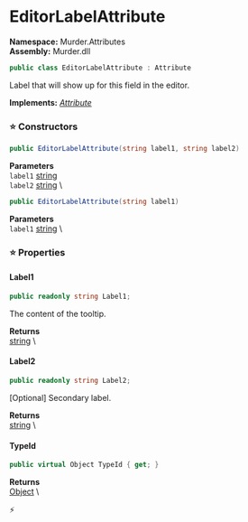 # EditorLabelAttribute

**Namespace:** Murder.Attributes \
**Assembly:** Murder.dll

```csharp
public class EditorLabelAttribute : Attribute
```

Label that will show up for this field in the editor.

**Implements:** _[Attribute](https://learn.microsoft.com/en-us/dotnet/api/System.Attribute?view=net-7.0)_

### ⭐ Constructors
```csharp
public EditorLabelAttribute(string label1, string label2)
```

**Parameters** \
`label1` [string](https://learn.microsoft.com/en-us/dotnet/api/System.String?view=net-7.0) \
`label2` [string](https://learn.microsoft.com/en-us/dotnet/api/System.String?view=net-7.0) \

```csharp
public EditorLabelAttribute(string label1)
```

**Parameters** \
`label1` [string](https://learn.microsoft.com/en-us/dotnet/api/System.String?view=net-7.0) \

### ⭐ Properties
#### Label1
```csharp
public readonly string Label1;
```

The content of the tooltip.

**Returns** \
[string](https://learn.microsoft.com/en-us/dotnet/api/System.String?view=net-7.0) \
#### Label2
```csharp
public readonly string Label2;
```

[Optional] Secondary label.

**Returns** \
[string](https://learn.microsoft.com/en-us/dotnet/api/System.String?view=net-7.0) \
#### TypeId
```csharp
public virtual Object TypeId { get; }
```

**Returns** \
[Object](https://learn.microsoft.com/en-us/dotnet/api/System.Object?view=net-7.0) \


⚡